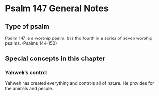 # Psalm 147 General Notes
## Type of psalm

Psalm 147 is a worship psalm. It is the fourth in a series of seven worship psalms. (Psalms 144-150)

## Special concepts in this chapter

### Yahweh’s control
Yahweh has created everything and controls all of nature. He provides for the animals and people.